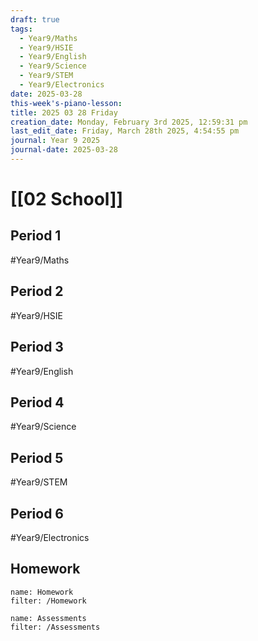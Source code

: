 ```yaml
---
draft: true
tags:
  - Year9/Maths
  - Year9/HSIE
  - Year9/English
  - Year9/Science
  - Year9/STEM
  - Year9/Electronics
date: 2025-03-28
this-week's-piano-lesson: 
title: 2025 03 28 Friday
creation_date: Monday, February 3rd 2025, 12:59:31 pm
last_edit_date: Friday, March 28th 2025, 4:54:55 pm
journal: Year 9 2025
journal-date: 2025-03-28
---
```


# [[02 School]]

## Period 1

#Year9/Maths

## Period 2

#Year9/HSIE

## Period 3

#Year9/English

## Period 4

#Year9/Science

## Period 5

#Year9/STEM

## Period 6

#Year9/Electronics

## Homework

```todoist
name: Homework
filter: /Homework
```

```todoist
name: Assessments
filter: /Assessments
```
